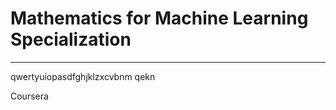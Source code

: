 # Mathematics for Machine Learning Specialization
**********************************************************************

qwertyuiopasdfghjklzxcvbnm qekn

Coursera
